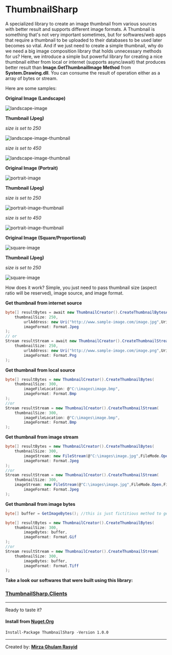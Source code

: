 # ThumbnailSharp
A specialized library to create an image thumbnail from various sources with better result and supports different image formats. A Thumbnail is something that's not very important sometimes, but for softwares/web apps that require a thumbnail to be uploaded to their databases to be used later becomes so vital. And if we just need to create a simple thumbnail, why do we need a big image composition library that holds unnecessary methods for us? Here, we introduce a simple but powerful library for creating a nice thumbnail either from local or internet (supports async/await) that produces better result than **Image.GetThumbnailImage Method** from **System.Drawing.dll**. You can consume the result of operation either as a array of bytes or stream.

Here are some samples:

**Original Image (Landscape)**

![landscape-image](https://raw.githubusercontent.com/mirzaevolution/ThumbnailSharp.Client/master/AllSamples/Samples/Local/landscape.jpg)

**Thumbnail (Jpeg)**

*size is set to 250*

![landscape-image-thumbnail](https://raw.githubusercontent.com/mirzaevolution/ThumbnailSharp.Client/master/AllSamples/Samples/Local/landscape-thumbnail.jpg)


*size is set to 450*

![landscape-image-thumbnail](https://raw.githubusercontent.com/mirzaevolution/ThumbnailSharp.Client/master/AllSamples/Samples/Local/landscape-thumbnail-450.jpg)





**Original Image (Portrait)**

![portrait-image](https://raw.githubusercontent.com/mirzaevolution/ThumbnailSharp.Client/master/AllSamples/Samples/Local/portrait.jpg)

**Thumbnail (Jpeg)**

*size is set to 250*

![portrait-image-thumbnail](https://raw.githubusercontent.com/mirzaevolution/ThumbnailSharp.Client/master/AllSamples/Samples/Local/portrait-thumbnail.jpg)

*size is set to 450*

![portrait-image-thumbnail](https://raw.githubusercontent.com/mirzaevolution/ThumbnailSharp.Client/master/AllSamples/Samples/Local/portrait-thumbnail-450.jpg)





**Original Image (Square/Proportional)**

![square-image](https://raw.githubusercontent.com/mirzaevolution/ThumbnailSharp.Client/master/AllSamples/Samples/Local/proportional.jpg)

**Thumbnail (Jpeg)**

*size is set to 250*

![square-image](https://raw.githubusercontent.com/mirzaevolution/ThumbnailSharp.Client/master/AllSamples/Samples/Local/proportional-thumbnail.jpg)






How does it work?
Simple, you just need to pass thumbnail size (aspect ratio will be reserved), image source, and image format.

**Get thumbnail from internet source**

```csharp
byte[] resultBytes = await new ThumbnailCreator().CreateThumbnailBytesAsync(
	thumbnailSize: 250,
    	urlAddress: new Uri("http://www.sample-image.com/image.jpg",UriKind.Absolute),
    	imageFormat: Format.Jpeg
);
// or
Stream resultStream = await new ThumbnailCreator().CreateThumbnailStreamAsync(
	thumbnailSize: 250,
    	urlAddress: new Uri("http://www.sample-image.com/image.png",UriKind.Absolute),
    	imageFormat: Format.Png
);
```

**Get thumbnail from local source**

```csharp
byte[] resultBytes = new ThumbnailCreator().CreateThumbnailBytes(
	thumbnailSize: 300,
    	imageFileLocation: @"C:\images\image.bmp",
    	imageFormat: Format.Bmp
);
//or
Stream resultStream = new ThumbnailCreator().CreateThumbnailStream(
	thumbnailSize: 300,
    	imageFileLocation: @"C:\images\image.bmp",
    	imageFormat: Format.Bmp
);
```

**Get thumbnail from image stream**

```csharp
byte[] resultBytes = new ThumbnailCreator().CreateThumbnailBytes(
	thumbnailSize: 300,
    	imageStream: new FileStream(@"C:\images\image.jpg",FileMode.Open,FileAccess.ReadWrite),
    	imageFormat: Format.Jpeg
);
//or
Stream resultStream = new ThumbnailCreator().CreateThumbnailStream(
	thumbnailSize: 300,
  	imageStream: new FileStream(@"C:\images\image.jpg",FileMode.Open,FileAccess.ReadWrite),
    	imageFormat: Format.Jpeg
);
```

**Get thumbnail from image bytes**

```csharp
byte[] buffer = GetImageBytes(); //this is just fictitious method to get image data in bytes

byte[] resultBytes = new ThumbnailCreator().CreateThumbnailBytes(
	thumbnailSize: 300,
    	imageBytes: buffer,
    	imageFormat: Format.Gif
);
//or
Stream resultStream = new ThumbnailCreator().CreateThumbnailStream(
	thumbnailSize: 300,
    	imageBytes: buffer,
    	imageFormat: Format.Tiff
);
```



**Take a look our softwares that were built using this library:**

### [ThumbnailSharp.Clients](https://github.com/mirzaevolution/ThumbnailSharp.Client)


---

Ready to taste it? 

#### Install from [Nuget.Org](https://www.nuget.org/packages/ThumbnailSharp/1.0.0)

```
Install-Package ThumbnailSharp -Version 1.0.0
```

---



Created by: **[Mirza Ghulam Rasyid](https://twitter.com/mirzaevolution)**
